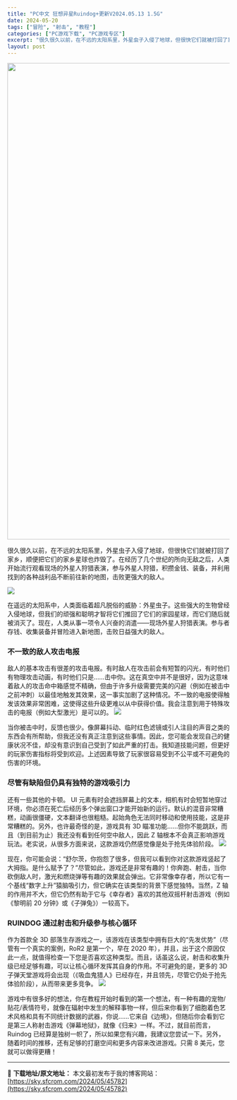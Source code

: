 ```yaml
---
title: "PC中文 狂想异星Ruindog+更新V2024.05.13 1.5G"
date: 2024-05-20
tags: ["冒险", "射击", "教程"]
categories: ["PC游戏下载", "PC游戏专区"]
excerpt: "很久很久以前，在不远的太阳系里，外星虫子入侵了地球，但很快它们就被打回了家乡，顺便把它们的家乡星球也炸毁了。在经历了几个世纪的所向无敌之后，人类开始流行观看现场的外星人狩猎表演，参与外星人狩猎，积攒金钱、装备，并利用找到的各种战利品不断前往新的地图，击败更强大的敌人。 在遥远的太阳系中，人类面临着超&hellip;"
layout: post
---
```


<img class="aligncenter size-full wp-image-45779" src="https://sky.sfcrom.com/wp-content/uploads/2024/05/20240520115651-b7690.jpeg" alt="" width="1200" height="1080" />

很久很久以前，在不远的太阳系里，外星虫子入侵了地球，但很快它们就被打回了家乡，顺便把它们的家乡星球也炸毁了。在经历了几个世纪的所向无敌之后，人类开始流行观看现场的外星人狩猎表演，参与外星人狩猎，积攒金钱、装备，并利用找到的各种战利品不断前往新的地图，击败更强大的敌人。

<img src="https://sky.sfcrom.com/wp-content/uploads/2024/05/20240520115657-93ea2.jpeg" />

在遥远的太阳系中，人类面临着超凡脱俗的威胁：外星虫子。这些强大的生物曾经入侵地球，但我们的顽强和聪明才智将它们推回了它们的家园星球，而它们随后就被消灭了。现在，人类从事一项令人兴奋的消遣——现场外星人狩猎表演。参与者存钱、收集装备并冒险进入新地图，击败日益强大的敌人。
<h3>不一致的敌人攻击电报</h3>
敌人的基本攻击有很差的攻击电报。有时敌人在攻击前会有短暂的闪光，有时他们有物理攻击动画，有时他们只是……击中你。这在真空中并不是很好，因为这意味着敌人的攻击命中箱感觉不精确，但由于许多升级需要完美的闪避（例如在被击中之前冲刺）以最佳地触发其效果，这一事实加剧了这种情况。不一致的电报使得触发该效果非常困难，这使得这些升级更难以从中获得价值。我会注意到用于特殊攻击的电报（例如大型激光）是可以的。

<img src="https://sky.sfcrom.com/wp-content/uploads/2024/05/20240520115657-d3042.jpeg" />

当你被击中时，反馈也很少。像屏幕抖动、临时红色滤镜或引人注目的声音之类的东西会有所帮助，但我还没有真正注意到这些事情。因此，您可能会发现自己的健康状况不佳，却没有意识到自己受到了如此严重的打击。我知道技能问题，但更好的玩家伤害指标将受到欢迎。上述因素导致了玩家很容易受到不公平或不可避免的伤害的环境。
<h3>尽管有缺陷但仍具有独特的游戏吸引力</h3>
还有一些其他的卡顿。 UI 元素有时会遮挡屏幕上的文本，相机有时会短暂地穿过环境，你必须在死亡后经历多个弹出窗口才能开始新的运行。默认的混音非常糟糕，动画很僵硬，文本翻译也很粗糙。起始角色无法同时移动和使用技能，这是非常糟糕的。另外，也许最奇怪的是，游戏具有 3D 瞄准功能……但你不能跳跃，而且（到目前为止）我还没有看到任何空中敌人，因此 Z 轴根本不会真正影响游戏玩法。老实说，从很多方面来说，这款游戏仍然感觉像是处于抢先体验阶段。

<img src="https://sky.sfcrom.com/wp-content/uploads/2024/05/20240520115657-a1a81.jpeg" />

现在，你可能会说：“舒尔茨，你抱怨了很多，但我可以看到你对这款游戏竖起了大拇指。是什么赋予了？”尽管如此，游戏还是非常有趣的！你奔跑、射击，当你砍倒敌人时，激光和燃烧弹等有趣的效果就会弹出。它非常像幸存者，所以它有一个基线“数字上升”猿脑吸引力，但它确实在该类型的背景下感觉独特。当然，Z 轴的作用并不大，但它仍然有助于它与《幸存者》喜欢的其他双摇杆射击游戏（例如《黎明前 20 分钟》或《子弹兔》）一较高下。
<h3>RUINDOG 通过射击和升级参与核心循环</h3>
作为首款全 3D 部落生存游戏之一，该游戏在该类型中拥有巨大的“先发优势”（尽管有一个真实的案例，RoR2 是第一个，早在 2020 年），并且，出于这个原因仅此一点，就值得检查一下您是否喜欢这种类型。而且，话虽这么说，射击和收集升级已经足够有趣，可以让核心循环发挥其自身的作用。不可避免的是，更多的 3D 子弹天堂游戏将会出现（《吸血鬼猎人》已经存在，并且领先，尽管它仍处于抢先体验阶段），从而带来更多竞争。

<img src="https://sky.sfcrom.com/wp-content/uploads/2024/05/20240520115658-cd236.jpeg" />

游戏中有很多好的想法，你在教程开始时看到的第一个想法，有一种有趣的宠物/贴花/表情符号，就像在辐射中发生的解释事物一样，但后来你看到了细胞着色艺术风格和具有不同统计数据的武器，你说……它来自《边境》，但随后你会看到它是第三人称射击游戏《弹幕地狱》，就像《归来》一样。不过，就目前而言，Ruindog 已经算是独树一帜了，所以如果您有兴趣，我建议您尝试一下。另外，随着时间的推移，还有足够的打磨空间和更多内容来改进游戏。只需 8 美元，您就可以做得更糟！

---
📖 **下载地址/原文地址：** 本文最初发布于我的博客网站：[https://sky.sfcrom.com/2024/05/45782](https://sky.sfcrom.com/2024/05/45782)
